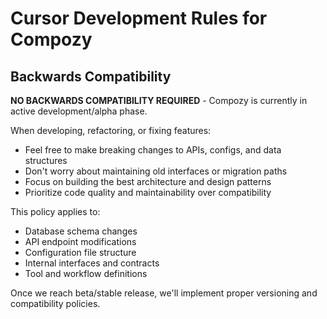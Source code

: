 # Cursor Development Rules for Compozy

## Backwards Compatibility

**NO BACKWARDS COMPATIBILITY REQUIRED** - Compozy is currently in active development/alpha phase.

When developing, refactoring, or fixing features:

- Feel free to make breaking changes to APIs, configs, and data structures
- Don't worry about maintaining old interfaces or migration paths
- Focus on building the best architecture and design patterns
- Prioritize code quality and maintainability over compatibility

This policy applies to:

- Database schema changes
- API endpoint modifications
- Configuration file structure
- Internal interfaces and contracts
- Tool and workflow definitions

Once we reach beta/stable release, we'll implement proper versioning and compatibility policies.

